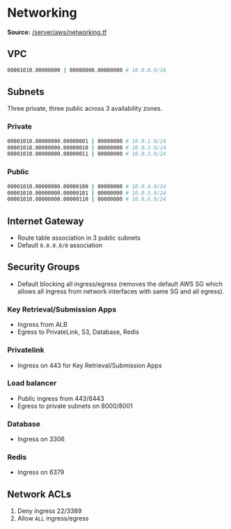 # Networking
**Source:** [/server/aws/networking.tf](https://github.com/cds-snc/covid-alert-server-staging-terraform/blob/master/server/aws/networking.tf)

## VPC
```sh
00001010.00000000 | 00000000.00000000 # 10.0.0.0/16
```
## Subnets
Three private, three public across 3 availability zones.
### Private
```sh
00001010.00000000.00000001 | 00000000 # 10.0.1.0/24
00001010.00000000.00000010 | 00000000 # 10.0.2.0/24
00001010.00000000.00000011 | 00000000 # 10.0.3.0/24
```

### Public
```sh
00001010.00000000.00000100 | 00000000 # 10.0.4.0/24
00001010.00000000.00000101 | 00000000 # 10.0.5.0/24
00001010.00000000.00000110 | 00000000 # 10.0.6.0/24
```

## Internet Gateway
- Route table association in 3 public subnets
- Default `0.0.0.0/0` association

## Security Groups
- Default blocking all ingress/egress (removes the default AWS SG which allows all ingress from network interfaces with same SG and all egress).

### Key Retrieval/Submission Apps
- Ingress from ALB
- Egress to PrivateLink, S3, Database, Redis

### Privatelink
- Ingress on 443 for Key Retrieval/Submission Apps

### Load balancer
- Public ingress from 443/8443
- Egress to private subnets on 8000/8001

### Database
- Ingress on 3306

### Redis
- Ingress on 6379

## Network ACLs
1. Deny ingress 22/3389
2. Allow `ALL` ingress/egress

